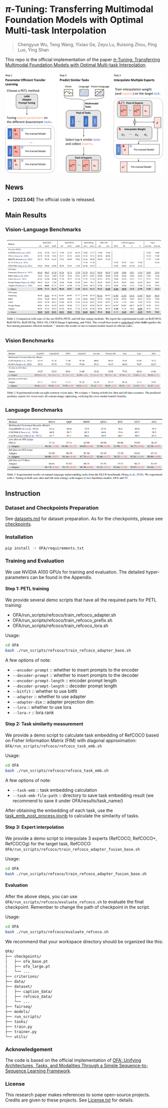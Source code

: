 # $\pi$-Tuning: Transferring Multimodal Foundation Models with Optimal Multi-task Interpolation

> Chengyue Wu, Teng Wang, Yixiao Ge, Zeyu Lu, Ruisong Zhou, Ping Luo, Ying Shan

This repo is the official implementation of the paper [$\pi$-Tuning: Transferring Multimodal Foundation Models with Optimal Multi-task Interpolation](https://arxiv.org/abs/2209.15280).

![Overview](./imgs/overview.png)

## News

<!-- + **[2023.02]** Our paper is accepted to CVPR 2023. -->
+ **[2023.04]** The official code is released.

## Main Results

### Vision-Language Benchmarks

![Tab1](imgs/Tab1.png)

### Vision Benchmarks

![Tab2](imgs/Tab2.png)

### Language Benchmarks

![Tab3](imgs/Tab3.png)

## Instruction

### Dataset and Checkpoints Preparation

See [datasets.md](datasets.md) for dataset preparation. As for the checkpoints, please see [checkpoints](checkpoints.md).

### Installation
```bash
pip install -r OFA/requirements.txt
```
### Training and Evaluation

We use NVIDIA A100 GPUs for training and evaluation. The detailed hyper-parameters can be found in the Appendix. 

#### Step 1: PETL training
We provide several demo scripts that have all the required parts for PETL training:
* OFA/run_scripts/refcoco/train_refcoco_adapter.sh 
* OFA/run_scripts/refcoco/train_refcoco_prefix.sh
* OFA/run_scripts/refcoco/train_refcoco_lora.sh 

Usage:
```bash
cd OFA
bash ./run_scripts/refcoco/train_refcoco_adapter_base.sh
```
A few options of note:
*   `--encoder-prompt` :: whether to insert prompts to the encoder
*   `--decoder-prompt` :: whether to insert prompts to the decoder
*   `--encoder-prompt-length` :: encoder prompt length
*   `--decoder-prompt-length` :: decoder prompt length
*   `--bitfit` :: whether to use bitfit
*   `--adapter` :: whether to use adapter
*   `--adapter-dim` :: adapter projection dim
*   `--lora` :: whether to use lora
*   `--lora-r` :: lora rank

#### Step 2: Task similarity measurement
We provide a demo script to calculate task embedding of RefCOCO based on Fisher Information Matrix (FIM) with diagonal approximation: `OFA/run_scripts/refcoco/refcoco_task_emb.sh `

Usage:
```bash
cd OFA
bash ./run_scripts/refcoco/refcoco_task_emb.sh
```

A few options of note:
* `--task-emb` :: task embedding calculation
* `--task-emb-file-path` :: directory to save task embedding result (we recommend to save it under OFA/results/task_name/)

After obtaining the embedding of each task, use the [task_emb_post_process.ipynb](./OFA/results/task_emb_post_process.ipynb) to calculate the similarity of tasks.

#### Step 3: Expert interpolation
We provide a demo script to interpolate 3 experts (RefCOCO, RefCOCO+, RefCOCOg) for the target task, RefCOCO: `OFA/run_scripts/refcoco/train_refcoco_adapter_fusion_base.sh`

Usage:
```bash
cd OFA
bash ./run_scripts/refcoco/train_refcoco_adapter_fusion_base.sh
```

#### Evaluation
After the above steps, you can use `OFA/run_scripts/refcoco/evaluate_refcoco.sh` to evaluate the final checkpoint. Remember to change the path of checkpoint in the script.

Usage:
```bash
cd OFA
bash ./run_scripts/refcoco/evaluate_refcoco.sh
```

We recommend that your workspace directory should be organized like this: 
```
OFA/
├── checkpoints/
│   ├── ofa_base.pt
│   ├── ofa_large.pt
│   └── ...
├── criterions/
├── data/
├── dataset/
│   ├── caption_data/
│   ├── refcoco_data/
│   └── ...
├── fairseq/
├── models/
├── run_scripts/
├── tasks/
├── train.py
├── trainer.py
└── utils/
```
### Acknowledgement

The code is based on the official implementation of [OFA: Unifying Architectures, Tasks, and Modalities Through a Simple Sequence-to-Sequence Learning Framework](https://github.com/OFA-Sys/OFA).

<!-- 
### Citation

If you find our work helps, please cite our paper.

```tex
@article{zeng2022learning,
  title={Learning Transferable Spatiotemporal Representations from Natural Script Knowledge},
  author={Zeng, Ziyun and Ge, Yuying and Liu, Xihui and Chen, Bin and Luo, Ping and Xia, Shu-Tao and Ge, Yixiao},
  journal={arXiv preprint arXiv:2209.15280},
  year={2022}
}
``` -->

### License

This research paper makes references to some open-source projects. Credits are given to these projects. See [License.txt](License.txt) for details.



